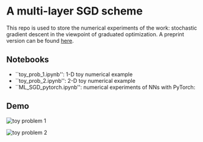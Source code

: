 # A multi-layer SGD scheme

This repo is used to store the numerical experiments of the work: stochastic gradient descent in the viewpoint of graduated optimization.
A preprint version can be found [here](https://zzar43.github.io/doc/Da_SGD_GO.pdf).

## Notebooks
- ``toy_prob_1.ipynb'': 1-D toy numerical example
- ``toy_prob_2.ipynb'': 2-D toy numerical example
- ``ML_SGD_pytorch.ipynb'': numerical experiments of NNs with PyTorch:

## Demo

![toy problem 1](https://github.com/zzar43/ML_SGD_study/toy_prob_1.jpeg)

![toy problem 2](https://github.com/zzar43/ML_SGD_study/toy_prob_2.jpeg)
